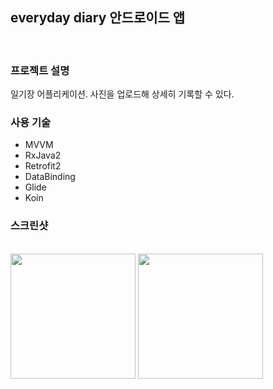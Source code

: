 ## everyday diary 안드로이드 앱
<br>

### 프로젝트 설명 <br>
일기장 어플리케이션. 사진을 업로드해 상세히 기록할 수 있다.

### 사용 기술 <br>
* MVVM <br>
* RxJava2 <br>
* Retrofit2 <br>
* DataBinding <br>
* Glide <br>
* Koin <br>

### 스크린샷
<br>
<div>
<img width="200" src="https://user-images.githubusercontent.com/46782752/84137699-fec74300-aa87-11ea-8a76-117e660c1c2b.png">
<img width="200" src="https://user-images.githubusercontent.com/46782752/84137692-fcfd7f80-aa87-11ea-85d4-6ab3cf99b37b.png">

</div>
